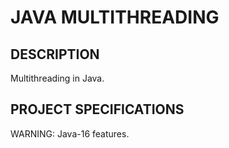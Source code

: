 # JAVA MULTITHREADING

## DESCRIPTION

Multithreading in Java.

## PROJECT SPECIFICATIONS

WARNING: Java-16 features.
